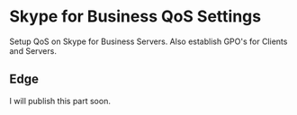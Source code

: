 # Skype for Business QoS Settings
Setup QoS on Skype for Business Servers. Also establish GPO's for Clients and Servers.

## Edge
I will publish this part soon.
